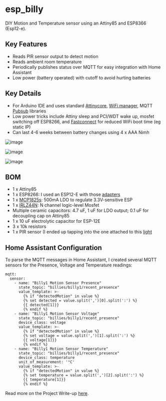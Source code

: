 # esp_billy
DIY Motion and Temperature sensor using an Attiny85 and ESP8366 (Esp12-e).

## Key Features
 - Reads PIR sensor output to detect motion
 - Reads ambient room temperature
 - Periodically publishes status over MQTT for easy integration with Home Assistant
 - Low power (battery operated) with cutoff to avoid hurting batteries

## Key Details
 - For Arduino IDE and uses standard [Attinycore](https://github.com/SpenceKonde/ATTinyCore), [WiFi manager](https://github.com/tzapu/WiFiManager), MQTT [Pubsub](https://github.com/knolleary/pubsubclient) libraries
 - Low power tricks include Attiny sleep and PCI/WDT wake up, mosfet switching off ESP8266, and [Fastconnect](https://github.com/tzapu/WiFiManager/issues/1342) for reduced WiFi boot time (eg static IP)
 - Can last 4-6 weeks between battery changes using 4 x AAA Nimh

![image](https://github.com/smashteevee/esp_billy/assets/59382083/c5cd4e8d-7e6d-477a-ae7d-e48e43ca56c4)

![image](https://github.com/smashteevee/esp_billy/assets/59382083/f455ef61-3235-4c4a-a0f5-f1ee66d769a1)

![image](https://github.com/smashteevee/esp_billy/assets/59382083/ae7af910-5b4e-4157-b151-bab28273372f)



## BOM
  - 1 x Attiny85
  - 1 x ESP8266: I used an ESP12-E with those [adapters](https://www.iot-experiments.com/fashing-the-esp12e-with-the-breadboard-adapter/)
  - 1 x [MCP1825s](https://www.microchip.com/en-us/product/mcp1825s): 500mA LDO to regulate 3.3V-sensitive ESP
  - 1 x [IRLZ44N](https://www.infineon.com/cms/en/product/power/mosfet/n-channel/irlz44n/): N channel logic-level Mosfet
  - Multiple ceramic capacitors: 4.7 uF, 1 uF for LDO output; 0.1 uF for decoupling cap on Attiny85
  - 1 x 10 uF electrolytic capacitor for ESP-12E
  - 3 x 10k resistors
  - 1 x PIR sensor (I ended up tapping into the one attached to this [light](https://www.amazon.com/Transolid-SA9030HDALWH-Battery-Operated-Aluminum/dp/B01BBMF8R0)


## Home Assistant Configuration
To parse the MQTT messages in Home Assistant, I created several MQTT sensors for the Presence, Voltage and Temperature readings:

```
mqtt:
  sensor:
    - name: "Billy1 Motion Sensor Presence"
      state_topic: "billies/billy1/recent_presence"
      value_template: >-
        {% if "detectedMotion" in value %}
        {% set detected = value.split(',')[0].split(':') %}
        {{ detected[1]}}
        {% endif %}
    - name: "Billy1 Motion Sensor Voltage"
      state_topic: "billies/billy1/recent_presence"
      device_class: voltage
      value_template: >-
        {% if "detectedMotion" in value %}
        {% set voltage = value.split(',')[1].split(':') %}
        {{ voltage[1]}}
        {% endif %}
    - name: "Billy1 Motion Sensor Temperature"
      state_topic: "billies/billy1/recent_presence"
      device_class: temperature
      unit_of_measurement: '°C'
      value_template: >-
        {% if "detectedMotion" in value %}
        {% set temperature = value.split(',')[2].split(':') %}
        {{ temperature[1]}}
        {% endif %}
```
Read more on the Project Write-up [here](https://www.nyctinker.com/post/attiny85-projects-diy-wireless-room-sensor).
